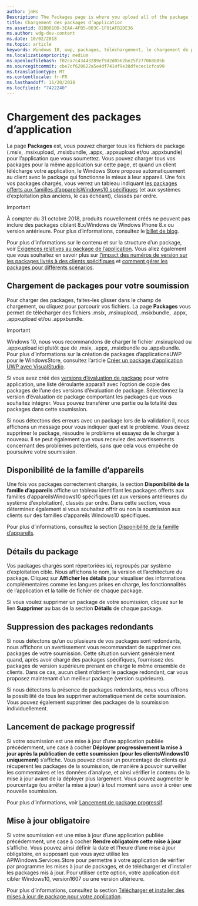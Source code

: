 ```yaml
---
author: jnHs
Description: The Packages page is where you upload all of the package files (.appxupload, .appx, .appxbundle, and/or .xap) for the app that you're submitting.
title: Chargement des packages d’application
ms.assetid: B1BB810D-3EAA-4FB5-B03C-1F01AFB2DE36
ms.author: wdg-dev-content
ms.date: 10/02/2018
ms.topic: article
keywords: Windows 10, uwp, packages, téléchargement, le chargement de package
ms.localizationpriority: medium
ms.openlocfilehash: f02ca7c43443289ef9d2d0562be25f277068685b
ms.sourcegitcommit: cbe7cf620622a5e4df7414f9e38dfecec1cfca99
ms.translationtype: MT
ms.contentlocale: fr-FR
ms.lasthandoff: 11/20/2018
ms.locfileid: "7422240"
---
```

# <a name="upload-app-packages"></a>Chargement des packages d’application

La page **Packages** est, vous pouvez charger tous les fichiers de package (.msix, .msixupload, .msixbundle, .appx, .appxupload et/ou .appxbundle) pour l’application que vous soumettez. Vous pouvez charger tous vos packages pour la même application sur cette page, et quand un client télécharge votre application, le Windows Store propose automatiquement au client avec le package qui fonctionne le mieux à leur appareil. Une fois vos packages chargés, vous verrez un tableau indiquant [les packages offerts aux familles d’appareilsWindows10 spécifiques](#device-family-availability) (et aux systèmes d’exploitation plus anciens, le cas échéant), classés par ordre.

> [!IMPORTANT]
> À compter du 31 octobre 2018, produits nouvellement créés ne peuvent pas inclure des packages ciblant 8.x/Windows de Windows Phone 8.x ou version antérieure. Pour plus d’informations, consultez le [billet de blog](https://blogs.windows.com/buildingapps/2018/08/20/important-dates-regarding-apps-with-windows-phone-8-x-and-earlier-and-windows-8-8-1-packages-submitted-to-microsoft-store/#SzKghBbqDMlmAO4c.97).

Pour plus d’informations sur le contenu et sur la structure d’un package, voir [Exigences relatives au package de l’application](app-package-requirements.md). Vous allez également que vous souhaitez en savoir plus sur [l’impact des numéros de version sur les packages livrés à des clients spécifiques](package-version-numbering.md) et [comment gérer les packages pour différents scénarios](guidance-for-app-package-management.md).


## <a name="uploading-packages-to-your-submission"></a>Chargement de packages pour votre soumission

Pour charger des packages, faites-les glisser dans le champ de chargement, ou cliquez pour parcourir vos fichiers. La page **Packages** vous permet de télécharger des fichiers .msix, .msixupload, .msixbundle, .appx, .appxupload et/ou .appxbundle.

> [!IMPORTANT]
> Windows 10, nous vous recommandons de charger le fichier .msixupload ou .appxupload ici plutôt que de .msix, .appx, .msixbundle ou .appxbundle.  Pour plus d’informations sur la création de packages d’applicationsUWP pour le WindowsStore, consultez l’article [Créer un package d’application UWP avec VisualStudio](../packaging/packaging-uwp-apps.md).

Si vous avez créé des [versions d’évaluation de package](package-flights.md) pour votre application, une liste déroulante apparaît avec l’option de copie des packages de l’une des versions d’évaluation de package. Sélectionnez la version d’évaluation de package comportant les packages que vous souhaitez intégrer. Vous pouvez transférer une partie ou la totalité des packages dans cette soumission.

Si nous détectons des erreurs avec un package lors de la validation il, nous affichons un message pour vous indiquer quel est le problème. Vous devez supprimer le package, résoudre le problème et essayez de le charger à nouveau. Il se peut également que vous receviez des avertissements concernant des problèmes potentiels, sans que cela vous empêche de poursuivre votre soumission.


## <a name="device-family-availability"></a>Disponibilité de la famille d’appareils

Une fois vos packages correctement chargés, la section **Disponibilité de la famille d’appareils** affiche un tableau identifiant les packages offerts aux familles d’appareilsWindows10 spécifiques (et aux versions antérieures du système d’exploitation), classés par ordre. Dans cette section, vous déterminez également si vous souhaitez offrir ou non la soumission aux clients sur des familles d’appareils Windows10 spécifiques.

Pour plus d’informations, consultez la section [Disponibilité de la famille d’appareils](device-family-availability.md).


## <a name="package-details"></a>Détails du package

Vos packages chargés sont répertoriées ici, regroupés par système d’exploitation cible. Nous affichons le nom, la version et l’architecture du package. Cliquez sur **Afficher les détails** pour visualiser des informations complémentaires comme les langues prises en charge, les fonctionnalités de l’application et la taille de fichier de chaque package.

Si vous voulez supprimer un package de votre soumission, cliquez sur le lien **Supprimer** au bas de la section **Détails** de chaque package.


## <a name="removing-redundant-packages"></a>Suppression des packages redondants

Si nous détectons qu’un ou plusieurs de vos packages sont redondants, nous affichons un avertissement vous recommandant de supprimer ces packages de votre soumission. Cette situation survient généralement quand, après avoir chargé des packages spécifiques, fournissez des packages de version supérieure prenant en charge le même ensemble de clients. Dans ce cas, aucun client n’obtient le package redondant, car vous proposez maintenant d’un meilleur package (version supérieure).

Si nous détectons la présence de packages redondants, nous vous offrons la possibilité de tous les supprimer automatiquement de cette soumission. Vous pouvez également supprimer des packages de la soumission individuellement.


## <a name="gradual-package-rollout"></a>Lancement de package progressif

Si votre soumission est une mise à jour d’une application publiée précédemment, une case à cocher **Déployer progressivement la mise à jour après la publication de cette soumission (pour les clientsWindows10 uniquement)** s’affiche. Vous pouvez choisir un pourcentage de clients qui récupèrent les packages de la soumission, de manière à pouvoir surveiller les commentaires et les données d’analyse, et ainsi vérifier le contenu de la mise à jour avant de la déployer plus largement. Vous pouvez augmenter le pourcentage (ou arrêter la mise à jour) à tout moment sans avoir à créer une nouvelle soumission. 

Pour plus d’informations, voir [Lancement de package progressif](gradual-package-rollout.md).


## <a name="mandatory-update"></a>Mise à jour obligatoire

Si votre soumission est une mise à jour d’une application publiée précédemment, une case à cocher **Rendre obligatoire cette mise à jour** s’affiche. Vous pouvez ainsi définir la date et l’heure d’une mise à jour obligatoire, en supposant que vous ayez utilisé les APIWindows.Services.Store pour permettre à votre application de vérifier par programme les mises à jour de packages, et de télécharger et d’installer les packages mis à jour. Pour utiliser cette option, votre application doit cibler Windows10, version1607 ou une version ultérieure.

Pour plus d’informations, consultez la section [Télécharger et installer des mises à jour de package pour votre application](../packaging/self-install-package-updates.md).

 





